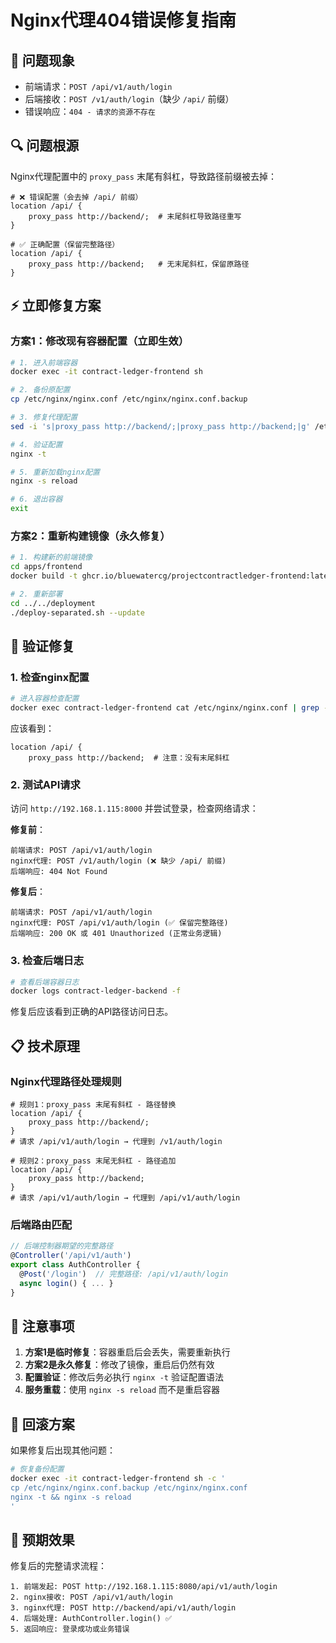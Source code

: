 # Nginx代理404错误修复指南

## 🚨 问题现象
- 前端请求：`POST /api/v1/auth/login`
- 后端接收：`POST /v1/auth/login`（缺少 `/api/` 前缀）
- 错误响应：`404 - 请求的资源不存在`

## 🔍 问题根源
Nginx代理配置中的 `proxy_pass` 末尾有斜杠，导致路径前缀被去掉：

```nginx
# ❌ 错误配置（会去掉 /api/ 前缀）
location /api/ {
    proxy_pass http://backend/;  # 末尾斜杠导致路径重写
}

# ✅ 正确配置（保留完整路径）
location /api/ {
    proxy_pass http://backend;   # 无末尾斜杠，保留原路径
}
```

## ⚡ 立即修复方案

### 方案1：修改现有容器配置（立即生效）

```bash
# 1. 进入前端容器
docker exec -it contract-ledger-frontend sh

# 2. 备份原配置
cp /etc/nginx/nginx.conf /etc/nginx/nginx.conf.backup

# 3. 修复代理配置
sed -i 's|proxy_pass http://backend/;|proxy_pass http://backend;|g' /etc/nginx/nginx.conf

# 4. 验证配置
nginx -t

# 5. 重新加载nginx配置
nginx -s reload

# 6. 退出容器
exit
```

### 方案2：重新构建镜像（永久修复）

```bash
# 1. 构建新的前端镜像
cd apps/frontend
docker build -t ghcr.io/bluewatercg/projectcontractledger-frontend:latest .

# 2. 重新部署
cd ../../deployment
./deploy-separated.sh --update
```

## 🔧 验证修复

### 1. 检查nginx配置
```bash
# 进入容器检查配置
docker exec contract-ledger-frontend cat /etc/nginx/nginx.conf | grep -A 3 "location /api/"
```

应该看到：
```nginx
location /api/ {
    proxy_pass http://backend;  # 注意：没有末尾斜杠
```

### 2. 测试API请求
访问 `http://192.168.1.115:8000` 并尝试登录，检查网络请求：

**修复前**：
```
前端请求: POST /api/v1/auth/login
nginx代理: POST /v1/auth/login (❌ 缺少 /api/ 前缀)
后端响应: 404 Not Found
```

**修复后**：
```
前端请求: POST /api/v1/auth/login
nginx代理: POST /api/v1/auth/login (✅ 保留完整路径)
后端响应: 200 OK 或 401 Unauthorized (正常业务逻辑)
```

### 3. 检查后端日志
```bash
# 查看后端容器日志
docker logs contract-ledger-backend -f
```

修复后应该看到正确的API路径访问日志。

## 📋 技术原理

### Nginx代理路径处理规则

```nginx
# 规则1：proxy_pass 末尾有斜杠 - 路径替换
location /api/ {
    proxy_pass http://backend/;
}
# 请求 /api/v1/auth/login → 代理到 /v1/auth/login

# 规则2：proxy_pass 末尾无斜杠 - 路径追加
location /api/ {
    proxy_pass http://backend;
}
# 请求 /api/v1/auth/login → 代理到 /api/v1/auth/login
```

### 后端路由匹配

```typescript
// 后端控制器期望的完整路径
@Controller('/api/v1/auth')
export class AuthController {
  @Post('/login')  // 完整路径: /api/v1/auth/login
  async login() { ... }
}
```

## 🚨 注意事项

1. **方案1是临时修复**：容器重启后会丢失，需要重新执行
2. **方案2是永久修复**：修改了镜像，重启后仍然有效
3. **配置验证**：修改后务必执行 `nginx -t` 验证配置语法
4. **服务重载**：使用 `nginx -s reload` 而不是重启容器

## 🔄 回滚方案

如果修复后出现其他问题：

```bash
# 恢复备份配置
docker exec -it contract-ledger-frontend sh -c '
cp /etc/nginx/nginx.conf.backup /etc/nginx/nginx.conf
nginx -t && nginx -s reload
'
```

## 🎯 预期效果

修复后的完整请求流程：
```
1. 前端发起: POST http://192.168.1.115:8080/api/v1/auth/login
2. nginx接收: POST /api/v1/auth/login
3. nginx代理: POST http://backend/api/v1/auth/login
4. 后端处理: AuthController.login() ✅
5. 返回响应: 登录成功或业务错误
```
